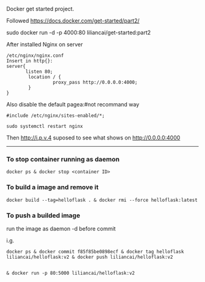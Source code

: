 Docker get started project.

Followed https://docs.docker.com/get-started/part2/

sudo docker run -d -p 4000:80 liliancai/get-started:part2

After installed Nginx on server

```
/etc/nginx/nginx.conf 
Insert in http{}:
server{
       listen 80;
        location / {
                 proxy_pass http://0.0.0.0:4000;
        }
}
```

Also disable the default pagea:#not recommand way

```
#include /etc/nginx/sites-enabled/*;

sudo systemctl restart nginx
```
Then http://i.p.v.4 suposed to see what shows on http://0.0.0.0:4000

----------------------------------------------------------------------
### To stop container running as daemon
```
docker ps & docker stop <container ID>
```
### To build a image and remove it
```
docker build --tag=helloflask . & docker rmi --force helloflask:latest
```

### To push a builded image

run the image as daemon -d before commit

i.g.
```
docker ps & docker commit f85f85be0898ecf & docker tag helloflask liliancai/helloflask:v2 & docker push liliancai/helloflask:v2 


& docker run -p 80:5000 liliancai/helloflask:v2
```
